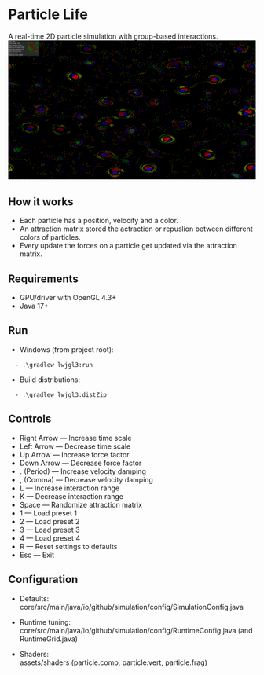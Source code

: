 # Particle Life


A real-time 2D particle simulation with group-based interactions.
![Simulation Screenshot](assets/images/screenshot.png)


## How it works 
- Each particle has a position, velocity and a color.
- An attraction matrix stored the actraction or repuslion between different colors of particles.
- Every update the forces on a particle get updated via the attraction matrix.


## Requirements
- GPU/driver with OpenGL 4.3+ 
- Java 17+ 

## Run
- Windows (from project root):
```
  - .\gradlew lwjgl3:run
  ```
- Build distributions:
```
  - .\gradlew lwjgl3:distZip
  ```

## Controls
- Right Arrow — Increase time scale 
- Left Arrow — Decrease time scale 
- Up Arrow — Increase force factor 
- Down Arrow — Decrease force factor 
- . (Period) — Increase velocity damping 
- , (Comma) — Decrease velocity damping 
- L — Increase interaction range 
- K — Decrease interaction range 
- Space — Randomize attraction matrix
- 1 — Load preset 1
- 2 — Load preset 2
- 3 — Load preset 3
- 4 — Load preset 4
- R — Reset settings to defaults
- Esc — Exit

## Configuration
- Defaults:  
core/src/main/java/io/github/simulation/config/SimulationConfig.java

- Runtime tuning: 
core/src/main/java/io/github/simulation/config/RuntimeConfig.java (and RuntimeGrid.java)

- Shaders:     
assets/shaders (particle.comp, particle.vert, particle.frag)

